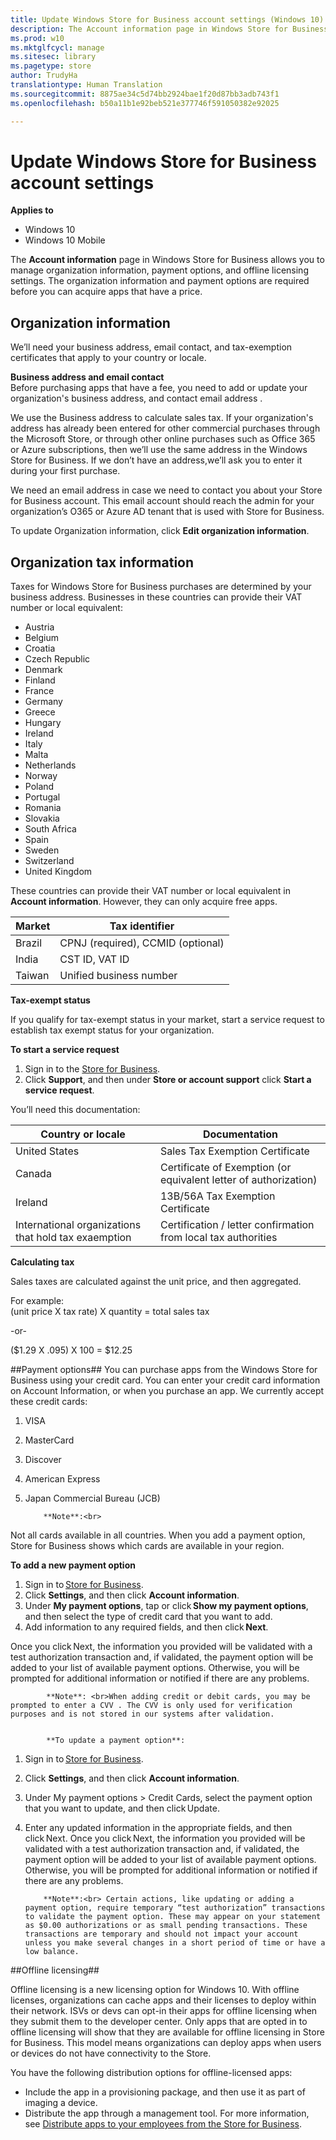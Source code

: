 ```yaml
---
title: Update Windows Store for Business account settings (Windows 10)
description: The Account information page in Windows Store for Business shows information about your organization that you can update, including country or region, organization name, default domain, and language preference.
ms.prod: w10
ms.mktglfcycl: manage
ms.sitesec: library
ms.pagetype: store
author: TrudyHa
translationtype: Human Translation
ms.sourcegitcommit: 8875ae34c5d74bb2924bae1f20d87bb3adb743f1
ms.openlocfilehash: b50a11b1e92beb521e377746f591050382e92025

---
```


# Update Windows Store for Business account settings


**Applies to**

-   Windows 10
-   Windows 10 Mobile

The **Account information** page in Windows Store for Business allows you to manage organization information, payment options, and offline licensing settings. The organization information and payment options are required before you can acquire apps that have a price.

## Organization information
 
We’ll need your business address, email contact, and tax-exemption certificates that apply to your country or locale.
 
**Business address and email contact**<br>Before purchasing apps that have a fee, you need to add or update your organization's business address, and contact email address . 

We use the Business address to calculate sales tax. If your organization's address has already been entered for other commercial purchases through the Microsoft Store, or through other online purchases such as Office 365 or Azure subscriptions, then we’ll use the same address in the Windows Store for Business. If we don’t have an address,we’ll ask you to enter it during your first purchase. 

We need an email address in case we need to contact you about your Store for Business account. This email account should reach the admin for your organization’s O365 or Azure AD tenant that is used with Store for Business. 

To update Organization information, click **Edit organization information**.

## Organization tax information ##   
Taxes for Windows Store for Business purchases are determined by your business address. Businesses in these countries can provide their VAT number or local equivalent:
- Austria
- Belgium
- Croatia
- Czech Republic
- Denmark
- Finland
- France
- Germany
- Greece
- Hungary
- Ireland
- Italy
- Malta
- Netherlands
- Norway
- Poland
- Portugal
- Romania
- Slovakia
- South Africa
- Spain
- Sweden
- Switzerland
- United Kingdom

These countries can provide their VAT number or local equivalent in **Account information**. However, they can only acquire free apps.  

|Market| Tax identifier |
|------|----------------|
| Brazil | CPNJ (required), CCMID  (optional) |
| India | CST ID, VAT ID |
| Taiwan | Unified business number|


**Tax-exempt status** 

If you qualify for tax-exempt status in your market, start a service request to establish tax exempt status for your organization. 

**To start a service request**
1.  Sign in to the [Store for Business](http://businessstore.microsoft.com).
2.  Click **Support**, and then under **Store or account support** click **Start a service request**.

You’ll need this documentation:

|Country or locale | Documentation |
|------------------|----------------|
| United States | Sales Tax Exemption Certificate |
| Canada | Certificate of Exemption (or equivalent letter of authorization) |
| Ireland | 13B/56A Tax Exemption Certificate| 
| International organizations that hold tax exaemption | Certification / letter confirmation from local tax authorities |


**Calculating tax**

Sales taxes are calculated against the unit price, and then aggregated. 
 
For example:<br>
(unit price X tax rate) X quantity = total sales tax

-or-

($1.29 X .095) X 100 = $12.25

##Payment options##
You can purchase apps from the Windows Store for Business using your credit card. You can enter your credit card information on Account Information, or when you purchase an app. We currently accept these credit cards: 
1.  VISA 
2.  MasterCard 
3.  Discover 
4.  American Express 
5.  Japan Commercial Bureau (JCB)


            **Note**:<br>
Not all cards available in all countries. When you add a payment option, Store for Business shows which cards are available in your region.  

**To add a new payment option** 

1.  Sign in to [Store for Business](http://businessstore.microsoft.com). 
2.  Click **Settings**, and then click **Account information**. 
3.  Under **My payment options**, tap or click **Show my payment options**, and then select the type of credit card that you want to add. 
4.  Add information to any required fields, and then click **Next**. 

Once you click Next, the information you provided will be validated with a test authorization transaction and, if validated, the payment option will be added to your list of available payment options. Otherwise, you will be prompted for additional information or notified if there are any problems. 


            **Note**: <br>When adding credit or debit cards, you may be prompted to enter a CVV . The CVV is only used for verification purposes and is not stored in our systems after validation. 


            **To update a payment option**: 

1.  Sign in to [Store for Business](http://businessstore.microsoft.com). 
2.  Click **Settings**, and then click **Account information**. 
3.  Under My payment options > Credit Cards, select the payment option that you want to update, and then click Update. 
4.  Enter any updated information in the appropriate fields, and then click Next. Once you click Next, the information you provided will be validated with a test authorization transaction and, if validated, the payment option will be added to your list of available payment options. Otherwise, you will be prompted for additional information or notified if there are any problems. 
 

            **Note**:<br> Certain actions, like updating or adding a payment option, require temporary “test authorization” transactions to validate the payment option. These may appear on your statement as $0.00 authorizations or as small pending transactions. These transactions are temporary and should not impact your account unless you make several changes in a short period of time or have a low balance.

##Offline licensing##

Offline licensing is a new licensing option for Windows 10. With offline licenses, organizations can cache apps and their licenses to deploy within their network. ISVs or devs can opt-in their apps for offline licensing when they submit them to the developer center. Only apps that are opted in to offline licensing will show that they are available for offline licensing in Store for Business. This model means organizations can deploy apps when users or devices do not have connectivity to the Store. 

You have the following distribution options for offline-licensed apps:
- Include the app in a provisioning package, and then use it as part of imaging a device.
- Distribute the app through a management tool. For more information, see [Distribute apps to your employees from the Store for Business](distribute-apps-with-management-tool.md).





<!--HONumber=Jun16_HO4-->


